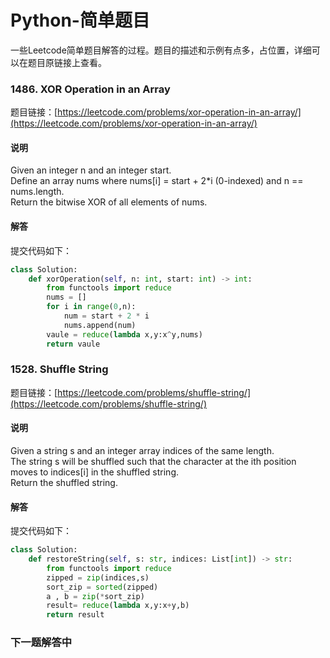# Python-简单题目
一些Leetcode简单题目解答的过程。题目的描述和示例有点多，占位置，详细可以在题目原链接上查看。
### 1486. XOR Operation in an Array  
题目链接：[https://leetcode.com/problems/xor-operation-in-an-array/](https://leetcode.com/problems/xor-operation-in-an-array/)
#### 说明
Given an integer n and an integer start.       
Define an array nums where nums[i] = start + 2\*i (0-indexed) and n == nums.length.         
Return the bitwise XOR of all elements of nums.          
#### 解答
提交代码如下：
```python
class Solution:
    def xorOperation(self, n: int, start: int) -> int:
        from functools import reduce
        nums = []
        for i in range(0,n):
            num = start + 2 * i
            nums.append(num)
        vaule = reduce(lambda x,y:x^y,nums)
        return vaule
```
### 1528. Shuffle String
题目链接：[https://leetcode.com/problems/shuffle-string/](https://leetcode.com/problems/shuffle-string/)
#### 说明
Given a string s and an integer array indices of the same length.           
The string s will be shuffled such that the character at the ith position moves to indices[i] in the shuffled string.                    
Return the shuffled string.         
#### 解答
提交代码如下：
```python
class Solution:
    def restoreString(self, s: str, indices: List[int]) -> str:
        from functools import reduce
        zipped = zip(indices,s)
        sort_zip = sorted(zipped)
        a , b = zip(*sort_zip)
        result= reduce(lambda x,y:x+y,b)
        return result
```
### 下一题解答中
